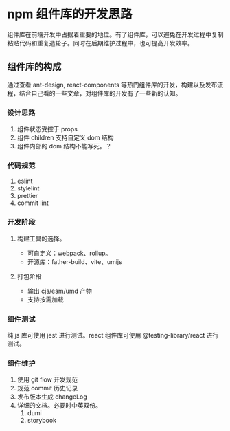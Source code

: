 # npm 组件库的开发思路

组件库在前端开发中占据着重要的地位。有了组件库，可以避免在开发过程中复制粘贴代码和重复造轮子。同时在后期维护过程中，也可提高开发效率。

## 组件库的构成

通过查看 ant-design, react-components 等热门组件库的开发，构建以及发布流程，结合自己看的一些文章，对组件库的开发有了一些新的认知。

### 设计思路

1. 组件状态受控于 props
2. 组件 children 支持自定义 dom 结构
3. 组件内部的 dom 结构不能写死。？

### 代码规范

1. eslint
2. stylelint
3. prettier
4. commit lint

### 开发阶段

1. 构建工具的选择。

   - 可自定义：webpack、rollup。
   - 开源库：father-build、vite、umijs

2. 打包阶段
   - 输出 cjs/esm/umd 产物
   - 支持按需加载

### 组件测试

纯 js 库可使用 jest 进行测试。react 组件库可使用 @testing-library/react 进行测试。

### 组件维护

1. 使用 git flow 开发规范
2. 规范 commit 历史记录
3. 发布版本生成 changeLog
4. 详细的文档。必要时中英双份。
   1. dumi
   2. storybook
